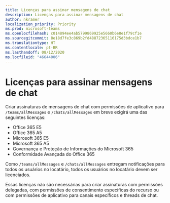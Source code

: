 ```yaml
---
title: Licenças para assinar mensagens de chat
description: Licenças para assinar mensagens de chat
author: nkramer
localization_priority: Priority
ms.prod: microsoft-teams
ms.openlocfilehash: c014894ee4ab5799869925e5660b6e8e1f79cf1e
ms.sourcegitcommit: 8e18d7fe3c869b2fd48872365116175d3bdce1b7
ms.translationtype: HT
ms.contentlocale: pt-BR
ms.lasthandoff: 08/12/2020
ms.locfileid: "46644006"
---
```

# <a name="licenses-for-subscribing-to-chat-messages"></a>Licenças para assinar mensagens de chat

Criar assinaturas de mensagens de chat com permissões de aplicativo para `/teams/allMessages` e `/chats/allMessages` em breve exigirá uma das seguintes licenças:

* Office 365 E5
* Office 365 A5
* Microsoft 365 E5
* Microsoft 365 A5
* Governança e Proteção de Informações do Microsoft 365
* Conformidade Avançada do Office 365 

Como `/teams/allMessages` e `/chats/allMessages` entregam notificações para todos os usuários no locatário, todos os usuários no locatário devem ser licenciados. 

Essas licenças não são necessárias para criar assinaturas com permissões delegadas, com permissões de consentimento específicas do recurso ou com permissões de aplicativo para canais específicos e threads de chat.
